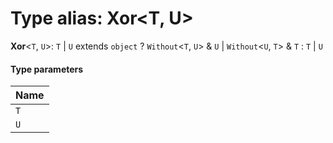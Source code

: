 # Type alias: Xor\<T, U>

**Xor**<`T`, `U`>: `T` | `U` extends `object` ? `Without`<`T`, `U`> & `U` | `Without`<`U`, `T`> & `T` : `T` | `U`

#### Type parameters

| Name |
| :------ |
| `T` |
| `U` |
